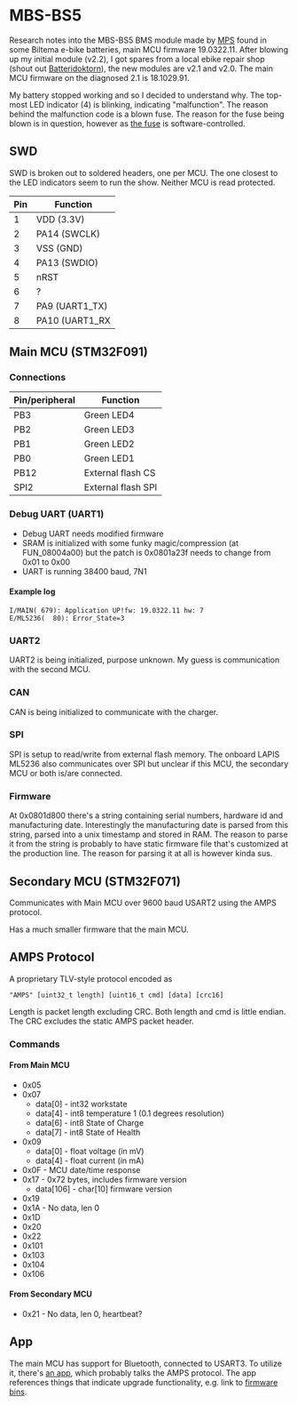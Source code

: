 # MBS-BS5
Research notes into the MBS-BS5 BMS module made by [MPS](https://www.acermps.com) found in some Biltema e-bike batteries, main MCU firmware 19.0322.11. After blowing up my initial module (v2.2), I got spares from a local ebike repair shop (shout out [Batteridoktorn](https://batteridoktorn.se/)), the new modules are v2.1 and v2.0. The main MCU firmware on the diagnosed 2.1 is 18.1029.91.

My battery stopped working and so I decided to understand why. The top-most LED indicator (4) is blinking, indicating "malfunction". The reason behind the malfunction code is a blown fuse. The reason for the fuse being blown is in question, however as [the fuse](https://www.eaton.com/content/dam/eaton/products/electronic-components/resources/data-sheet/eaton-scf9550-self-control-fuse-data-sheet-elx1135-en.pdf) is software-controlled.

## SWD
SWD is broken out to soldered headers, one per MCU. The one closest to the LED indicators seem to run the show. Neither MCU is read protected.

| Pin  | Function |
| - | - |
| 1 | VDD (3.3V) |
| 2 | PA14 (SWCLK) |
| 3 | VSS (GND) |
| 4 | PA13 (SWDIO) |
| 5 | nRST |
| 6 | ? |
| 7 | PA9 (UART1_TX) |
| 8 | PA10 (UART1_RX |

## Main MCU (STM32F091)
### Connections
| Pin/peripheral | Function |
| - | - |
| PB3 | Green LED4 |
| PB2 | Green LED3 |
| PB1 | Green LED2 |
| PB0 | Green LED1 |
| PB12 | External flash CS |
| SPI2 | External flash SPI |

### Debug UART (UART1)
* Debug UART needs modified firmware
* SRAM is initialized with some funky magic/compression (at FUN_08004a00) but the patch is 0x0801a23f needs to change from 0x01 to 0x00
* UART is running 38400 baud, 7N1

#### Example log
```
I/MAIN( 679): Application UP!fw: 19.0322.11 hw: 7
E/ML5236(  80): Error_State=3
```

### UART2
UART2 is being initialized, purpose unknown. My guess is communication with the second MCU.

### CAN
CAN is being initialized to communicate with the charger.

### SPI
SPI is setup to read/write from external flash memory. The onboard LAPIS ML5236 also communicates over SPI but unclear if this MCU, the secondary MCU or both is/are connected.

### Firmware
At 0x0801d800 there's a string containing serial numbers, hardware id and manufacturing date. Interestingly the manufacturing date is parsed from this string, parsed into a unix timestamp and stored in RAM. The reason to parse it from the string is probably to have static firmware file that's customized at the production line. The reason for parsing it at all is however kinda sus.

## Secondary MCU (STM32F071)
Communicates with Main MCU over 9600 baud USART2 using the AMPS protocol.

Has a much smaller firmware that the main MCU.

## AMPS Protocol
A proprietary TLV-style protocol encoded as

```
"AMPS" [uint32_t length] [uint16_t cmd] [data] [crc16]
```
Length is packet length excluding CRC. Both length and cmd is little endian.
The CRC excludes the static AMPS packet header.

### Commands
#### From Main MCU
 - 0x05
 - 0x07
   - data[0] - int32 workstate
   - data[4] - int8 temperature 1 (0.1 degrees resolution)
   - data[6] - int8 State of Charge
   - data[7] - int8 State of Health
 - 0x09
   - data[0] - float voltage (in mV)
   - data[4] - float current (in mA)
 - 0x0F - MCU date/time response
 - 0x17 - 0x72 bytes, includes firmware version
   - data[106] - char[10] firmware version
 - 0x19
 - 0x1A - No data, len 0
 - 0x1D
 - 0x20
 - 0x22
 - 0x101
 - 0x103
 - 0x104
 - 0x106

#### From Secondary MCU
 - 0x21 - No data, len 0, heartbeat?

## App
The main MCU has support for Bluetooth, connected to USART3. To utilize it, there's [an app](https://play.google.com/store/apps/details?id=mps.mps_bike), which probably talks the AMPS protocol. The app references things that indicate upgrade functionality, e.g. link to [firmware bins]([url](https://mpspackfw.firebaseapp.com/)).
